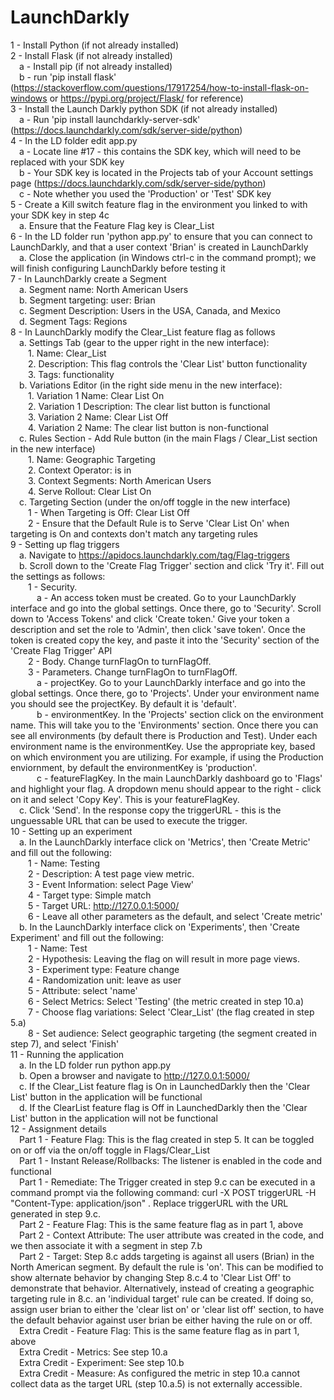 # LaunchDarkly
1 - Install Python (if not already installed)<br />
2 - Install Flask (if not already installed)<br />
	&emsp;a - Install pip (if not already installed)<br />
	&emsp;b - run 'pip install flask' (https://stackoverflow.com/questions/17917254/how-to-install-flask-on-windows or https://pypi.org/project/Flask/ for reference)<br />
3 - Install the Launch Darkly python SDK (if not already installed)<br />
	&emsp;a - Run 'pip install launchdarkly-server-sdk' (https://docs.launchdarkly.com/sdk/server-side/python)<br />
4 - In the LD folder edit app.py<br />
	&emsp;a - Locate line #17 - this contains the SDK key, which will need to be replaced with your SDK key<br />
	&emsp;b - Your SDK key is located in the Projects tab of your Account settings page (https://docs.launchdarkly.com/sdk/server-side/python)<br />
	&emsp;c - Note whether you used the 'Production' or 'Test' SDK key<br />
5 - Create a Kill switch feature flag in the environment you linked to with your SDK key in step 4c<br />
	&emsp;a. Ensure that the Feature Flag key is Clear_List<br />
6 - In the LD folder run 'python app.py' to ensure that you can connect to LaunchDarkly, and that a user context 'Brian' is created in LaunchDarkly<br />
	&emsp;a. Close the application (in Windows ctrl-c in the command prompt); we will finish configuring LaunchDarkly before testing it<br />
7 - In LaunchDarkly create a Segment<br />
	&emsp;a. Segment name: North American Users<br />
	&emsp;b. Segment targeting: user: Brian<br />
	&emsp;c. Segment Description: Users in the USA, Canada, and Mexico<br />
	&emsp;d. Segment Tags: Regions<br />
8 - In LaunchDarkly modify the Clear_List feature flag as follows<br />
	&emsp;a. Settings Tab (gear to the upper right in the new interface):<br />
		&emsp;&emsp;1. Name: Clear_List<br />
		&emsp;&emsp;2. Description: This flag controls the 'Clear List' button functionality<br />
		&emsp;&emsp;3. Tags: functionality<br />
	&emsp;b. Variations Editor (in the right side menu in the new interface):<br />
		&emsp;&emsp;1. Variation 1 Name: Clear List On<br />
		&emsp;&emsp;2. Variation 1 Description: The clear list button is functional<br />
		&emsp;&emsp;3. Variation 2 Name: Clear List Off<br />
		&emsp;&emsp;4. Variation 2 Name: The clear list button is non-functional<br />
	&emsp;c. Rules Section - Add Rule button (in the main Flags / Clear_List section in the new interface)<br />
		&emsp;&emsp;1. Name: Geographic Targeting<br />
		&emsp;&emsp;2. Context Operator: is in<br />
		&emsp;&emsp;3. Context Segments: North American Users<br />
		&emsp;&emsp;4. Serve Rollout: Clear List On<br />
	&emsp;c. Targeting Section (under the on/off toggle in the new interface)<br />
		&emsp;&emsp;1 - When Targeting is Off: Clear List Off<br />
		&emsp;&emsp;2 - Ensure that the Default Rule is to Serve 'Clear List On' when targeting is On and contexts don't match any targeting rules<br />
9 - Setting up flag triggers<br />
	&emsp;a. Navigate to https://apidocs.launchdarkly.com/tag/Flag-triggers<br />
 	&emsp;b. Scroll down to the 'Create Flag Trigger' section and click 'Try it'.  Fill out the settings as follows:<br />
		&emsp;&emsp;1 - Security.<br />
  			&emsp;&emsp;&emsp;a - An access token must be created.  Go to your LaunchDarkly interface and go into the global settings.  Once there, go to 'Security'.  Scroll down to 'Access Tokens' and click 'Create token.'  Give your token a description and set the role to 'Admin', then click 'save token'.  Once the token is created copy the key, and paste it into the 'Security' section of the 'Create Flag Trigger' API<br />
  		&emsp;&emsp;2 - Body.  Change turnFlagOn to turnFlagOff.<br />
  		&emsp;&emsp;3 - Parameters.  Change turnFlagOn to turnFlagOff.<br />
  			&emsp;&emsp;&emsp;a - projectKey.  Go to your LaunchDarkly interface and go into the global settings.  Once there, go to 'Projects'.  Under your environment name you should see the projectKey.  By default it is 'default'.<br />
  			&emsp;&emsp;&emsp;b - environmentKey.  In the 'Projects' section click on the environment name.  This will take you to the 'Environments' section.  Once there you can see all environments (by default there is Production and Test).  Under each environment name is the environmentKey.  Use the appropriate key, based on which environment you are utilizing.  For example, if using the Production enviornment, by default the environmentKey is 'production'.<br />
  			&emsp;&emsp;&emsp;c - featureFlagKey.  In the main LaunchDarkly dashboard go to 'Flags' and highlight your flag.  A dropdown menu should appear to the right - click on it and select 'Copy Key'.   This is your featureFlagKey.<br />
 	&emsp;c. Click 'Send'.  In the response copy the triggerURL - this is the unguessable URL that can be used to execute the trigger.<br />
10 - Setting up an experiment<br />
	&emsp;a. In the LaunchDarkly interface click on 'Metrics', then 'Create Metric' and fill out the following:<br />
  		&emsp;&emsp;1 - Name:  Testing<br />
  		&emsp;&emsp;2 - Description:  A test page view metric.<br />
  		&emsp;&emsp;3 - Event Information: select Page View'<br />
  		&emsp;&emsp;4 - Target type: Simple match<br />
  		&emsp;&emsp;5 - Target URL: http://127.0.0.1:5000/<br />
  		&emsp;&emsp;6 - Leave all other parameters as the default, and select 'Create metric'<br />
	&emsp;b. In the LaunchDarkly interface click on 'Experiments', then 'Create Experiment' and fill out the following:<br />
  		&emsp;&emsp;1 - Name:  Test<br />
  		&emsp;&emsp;2 - Hypothesis:  Leaving the flag on will result in more page views.<br />
  		&emsp;&emsp;3 - Experiment type: Feature change<br />
  		&emsp;&emsp;4 - Randomization unit: leave as user<br />
  		&emsp;&emsp;5 - Attribute: select 'name'<br />
  		&emsp;&emsp;6 - Select Metrics: Select 'Testing' (the metric created in step 10.a)<br />
  		&emsp;&emsp;7 - Choose flag variations: Select 'Clear_List' (the flag created in step 5.a)<br />
  		&emsp;&emsp;8 - Set audience: Select geographic targeting (the segment created in step 7), and select 'Finish'<br />
11 - Running the application<br />
	&emsp;a. In the LD folder run python app.py<br />
	&emsp;b. Open a browser and navigate to http://127.0.0.1:5000/<br />
	&emsp;c. If the Clear_List feature flag is On in LaunchedDarkly then the 'Clear List' button in the application will be functional<br />
	&emsp;d. If the ClearList feature flag is Off in LaunchedDarkly then the 'Clear List' button in the application will not be functional<br />
12 - Assignment details<br />
	&emsp;Part 1 - Feature Flag: This is the flag created in step 5.  It can be toggled on or off via the on/off toggle in Flags/Clear_List<br />
        &emsp;Part 1 - Instant Release/Rollbacks: The listener is enabled in the code and functional<br />
	&emsp;Part 1 - Remediate: The Trigger created in step 9.c can be executed in a command prompt via the following command: curl -X POST triggerURL -H "Content-Type: application/json" .  Replace triggerURL with the URL generated in step 9.c.<br />
	&emsp;Part 2 - Feature Flag: This is the same feature flag as in part 1, above<br />
 	&emsp;Part 2 - Context Attribute: The user attribute was created in the code, and we then associate it with a segment in step 7.b<br />
   	&emsp;Part 2 - Target: Step 8.c adds targeting is against all users (Brian) in the North American segment.  By default the rule is 'on'.  This can be modified to show alternate behavior by changing Step 8.c.4 to 'Clear List Off' to demonstrate that behavior.  Alternatively, instead of creating a geographic targeting rule in 8.c. an 'individual target' rule can be created.  If doing so, assign user brian to either the 'clear list on' or 'clear list off' section, to have the default behavior against user brian be either having the rule on or off.<br />
	&emsp;Extra Credit - Feature Flag: This is the same feature flag as in part 1, above<br />
 	&emsp;Extra Credit - Metrics: See step 10.a<br />
   	&emsp;Extra Credit - Experiment: See step 10.b<br />
       	&emsp;Extra Credit - Measure: As configured the metric in step 10.a cannot collect data as the target URL (step 10.a.5) is not externally accessible.<br />
